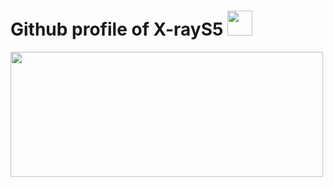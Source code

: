 <h1>Github profile of X-rayS5
  <a href="https://twitter.com/lone_wolfS5"><img height="40" src="https://logos-world.net/wp-content/uploads/2020/04/Twitter-Logo.png">
</h1>

<a href="https://github.com/X-rays5?tab=repositories">
<img height="200" width="500" align="center" src="https://github-readme-stats.vercel.app/api/top-langs/?username=X-rays5&layout=compact&show_icons=true&title_color=fff&icon_color=79ff97&text_color=9f9f9f&bg_color=232323">
